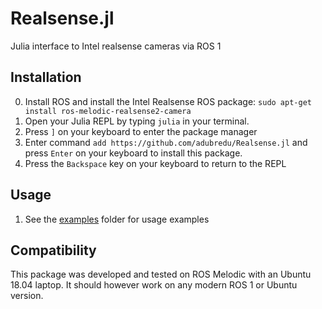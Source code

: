 # Realsense.jl
Julia interface to Intel realsense cameras via ROS 1

## Installation 
0. Install ROS and install the Intel Realsense ROS package: `sudo apt-get install ros-melodic-realsense2-camera`
1. Open your Julia REPL by typing  `julia` in your terminal.
2. Press `]` on your keyboard to enter the package manager
3. Enter command `add https://github.com/adubredu/Realsense.jl` and press 
`Enter` on your keyboard to install this package.
4. Press the `Backspace` key on your keyboard to return to the REPL


## Usage 
1. See the [examples](examples) folder for usage examples

## Compatibility
This package was developed and tested on ROS Melodic with an Ubuntu 18.04 laptop.
It should however work on any modern ROS 1 or Ubuntu version.